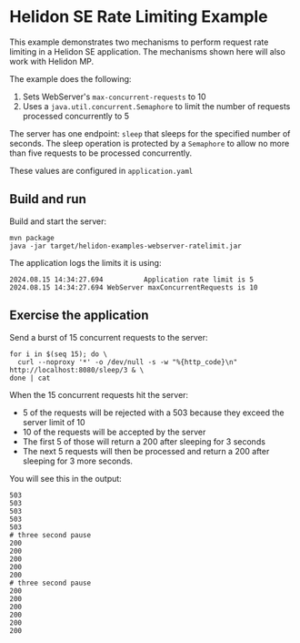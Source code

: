 # Helidon SE Rate Limiting Example

This example demonstrates two mechanisms to perform request rate limiting in a Helidon SE application.
The mechanisms shown here will also work with Helidon MP.

The example does the following:

1. Sets WebServer's `max-concurrent-requests` to 10
2. Uses a `java.util.concurrent.Semaphore` to limit the number of requests processed concurrently to 5

The server has one endpoint: `sleep` that sleeps for the specified number of seconds. The
sleep operation is protected by a `Semaphore` to allow no more than five requests to be processed concurrently.

These values are configured in `application.yaml`

## Build and run

Build and start the server:
```shell
mvn package
java -jar target/helidon-examples-webserver-ratelimit.jar
```

The application logs the limits it is using:
```
2024.08.15 14:34:27.694          Application rate limit is 5
2024.08.15 14:34:27.694 WebServer maxConcurrentRequests is 10
```

## Exercise the application

Send a burst of 15 concurrent requests to the server:
```
for i in $(seq 15); do \
  curl --noproxy '*' -o /dev/null -s -w "%{http_code}\n" http://localhost:8080/sleep/3 & \
done | cat
```

When the 15 concurrent requests hit the server:

* 5 of the requests will be rejected with a 503 because they exceed the server limit of 10
* 10 of the requests will be accepted by the server
* The first 5 of those will return a 200 after sleeping for 3 seconds
* The next 5 requests will then be processed and return a 200 after sleeping for 3 more seconds.

You will see this in the output:
```asciidoc
503
503
503
503
503
# three second pause
200
200
200
200
200
# three second pause
200
200
200
200
200
200
```